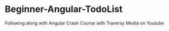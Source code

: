 # Beginner-Angular-TodoList
Following along with Angular Crash Course with Traversy Media on Youtube
